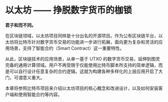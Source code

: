 # 以太坊 —— 挣脱数字货币的枷锁

**君子和而不同。**

在区块链领域，以太坊项目同样是十分出名的开源项目。作为公有区块链平台，以太坊将比特币针对数字货币交易的功能进一步进行拓展，面向更为复杂和灵活的应用场景，支持了智能合约（Smart Contract）这一重要特性。

从此，区块链技术的应用场景，从单一基于 UTXO 的数字货币交易，延伸到图灵完备的通用计算领域。用户不再受限于仅能使用比特币脚本所支持的简单逻辑，而是可以自行设计任意复杂的合约逻辑。这就为构建各种多样化的上层应用开启了大门，可谓意义重大。

本章将参照比特币项目来介绍以太坊项目的核心概念和改进设计，以及如何安装客户端和使用智能合约等内容。
